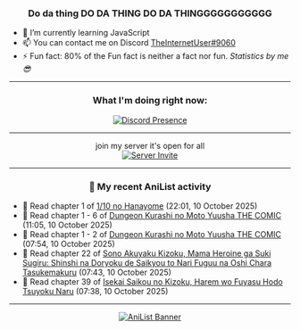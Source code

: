 <div align="center">

### Do da thing DO DA THING DO DA THINGGGGGGGGGGG
</div>

- 🌱 I’m currently learning JavaScript
- 📫 You can contact me on Discord [TheInternetUser#9060](https://discord.com/users/534117072796385300)
- ⚡ Fun fact: 80% of the Fun fact is neither a fact nor fun. _Statistics by me 😎_
<hr>

<div align="center">

### What I'm doing right now:
[![Discord Presence](https://lanyard.cnrad.dev/api/534117072796385300)](https://discord.com/users/534117072796385300)
<hr>

join my server it's open for all <br>
[![Server Invite](https://invidget.switchblade.xyz/bfYgVHxrSs)](https://discord.gg/bfYgVHxrSs)

<hr>
  
### 🌸 My recent AniList activity

</div>

<!-- ANILIST_ACTIVITY:start -->

-   📖 Read chapter 1 of [1/10 no Hanayome](https://anilist.co/manga/108601) (22:01, 10 October 2025)
-   📖 Read chapter 1 - 6 of [Dungeon Kurashi no Moto Yuusha THE COMIC](https://anilist.co/manga/108049) (11:05, 10 October 2025)
-   📖 Read chapter 1 - 2 of [Dungeon Kurashi no Moto Yuusha THE COMIC](https://anilist.co/manga/108049) (07:54, 10 October 2025)
-   📖 Read chapter 22 of [Sono Akuyaku Kizoku, Mama Heroine ga Suki Sugiru: Shinshi na Doryoku de Saikyou to Nari Fuguu na Oshi Chara Tasukemakuru](https://anilist.co/manga/186330) (07:43, 10 October 2025)
-   📖 Read chapter 39 of [Isekai Saikou no Kizoku, Harem wo Fuyasu Hodo Tsuyoku Naru](https://anilist.co/manga/149342) (07:38, 10 October 2025)

<!-- ANILIST_ACTIVITY:end -->
<hr>

<div align="center">

[![AniList Banner](https://img.anili.st/User/929966)](https://anilist.co/user/TheInternetUser)

<!-- ![Profile views](https://gpvc.arturio.dev/TheInternetUse7) Since 2023-01-09 -->
<br>


</div>
